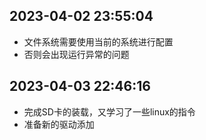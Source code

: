 ## 2023-04-02 23:55:04
* 文件系统需要使用当前的系统进行配置
* 否则会出现运行异常的问题

## 2023-04-03 22:46:16
* 完成SD卡的装载，又学习了一些linux的指令
* 准备新的驱动添加